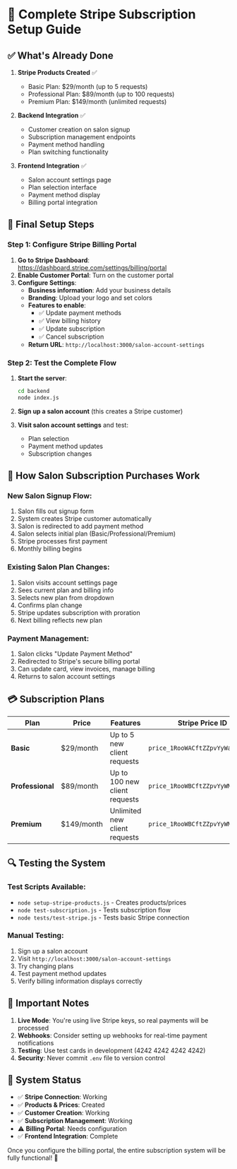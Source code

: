 # 🎯 Complete Stripe Subscription Setup Guide

## ✅ What's Already Done

1. **Stripe Products Created** ✅
   - Basic Plan: $29/month (up to 5 requests)
   - Professional Plan: $89/month (up to 100 requests)  
   - Premium Plan: $149/month (unlimited requests)

2. **Backend Integration** ✅
   - Customer creation on salon signup
   - Subscription management endpoints
   - Payment method handling
   - Plan switching functionality

3. **Frontend Integration** ✅
   - Salon account settings page
   - Plan selection interface
   - Payment method display
   - Billing portal integration

## 🔧 Final Setup Steps

### Step 1: Configure Stripe Billing Portal

1. **Go to Stripe Dashboard**: https://dashboard.stripe.com/settings/billing/portal
2. **Enable Customer Portal**: Turn on the customer portal
3. **Configure Settings**:
   - **Business information**: Add your business details
   - **Branding**: Upload your logo and set colors
   - **Features to enable**:
     - ✅ Update payment methods
     - ✅ View billing history
     - ✅ Update subscription
     - ✅ Cancel subscription
   - **Return URL**: `http://localhost:3000/salon-account-settings`

### Step 2: Test the Complete Flow

1. **Start the server**:
   ```bash
   cd backend
   node index.js
   ```

2. **Sign up a salon account** (this creates a Stripe customer)

3. **Visit salon account settings** and test:
   - Plan selection
   - Payment method updates
   - Subscription changes

## 🎯 How Salon Subscription Purchases Work

### **New Salon Signup Flow:**
1. Salon fills out signup form
2. System creates Stripe customer automatically
3. Salon is redirected to add payment method
4. Salon selects initial plan (Basic/Professional/Premium)
5. Stripe processes first payment
6. Monthly billing begins

### **Existing Salon Plan Changes:**
1. Salon visits account settings page
2. Sees current plan and billing info
3. Selects new plan from dropdown
4. Confirms plan change
5. Stripe updates subscription with proration
6. Next billing reflects new plan

### **Payment Management:**
1. Salon clicks "Update Payment Method"
2. Redirected to Stripe's secure billing portal
3. Can update card, view invoices, manage billing
4. Returns to salon account settings

## 💳 Subscription Plans

| Plan | Price | Features | Stripe Price ID |
|------|-------|----------|-----------------|
| **Basic** | $29/month | Up to 5 new client requests | `price_1RooWACftZZpvYyWaBUa1bsF` |
| **Professional** | $89/month | Up to 100 new client requests | `price_1RooWBCftZZpvYyWMPs1yixA` |
| **Premium** | $149/month | Unlimited new client requests | `price_1RooWBCftZZpvYyWMd6Z3Sia` |

## 🔍 Testing the System

### **Test Scripts Available:**
- `node setup-stripe-products.js` - Creates products/prices
- `node test-subscription.js` - Tests subscription flow
- `node tests/test-stripe.js` - Tests basic Stripe connection

### **Manual Testing:**
1. Sign up a salon account
2. Visit `http://localhost:3000/salon-account-settings`
3. Try changing plans
4. Test payment method updates
5. Verify billing information displays correctly

## 🚨 Important Notes

1. **Live Mode**: You're using live Stripe keys, so real payments will be processed
2. **Webhooks**: Consider setting up webhooks for real-time payment notifications
3. **Testing**: Use test cards in development (4242 4242 4242 4242)
4. **Security**: Never commit `.env` file to version control

## 🎉 System Status

- ✅ **Stripe Connection**: Working
- ✅ **Products & Prices**: Created
- ✅ **Customer Creation**: Working
- ✅ **Subscription Management**: Working
- ⚠️ **Billing Portal**: Needs configuration
- ✅ **Frontend Integration**: Complete

Once you configure the billing portal, the entire subscription system will be fully functional! 🚀 